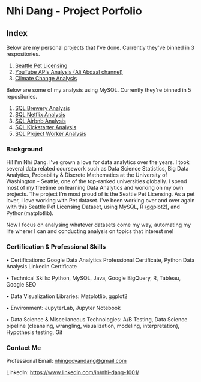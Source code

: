 # Nhi Dang - Project Porfolio
## Index
Below are my personal projects that I've done. Currently they've binned in 3 respositories.
1. [Seattle Pet Licensing](https://github.com/NhiDang1001/pet_licensing_seattle-Python-.git)
2. [YouTube APIs Analysis (Ali Abdaal channel)](https://github.com/NhiDang1001/YouTube-APIs-Analysis.git)
3. [Climate Change Analysis](https://github.com/NhiDang1001/Climate_Change_Analysis.git)

Below are some of my analysis using MySQL. Currently they're binned in 5 repositories.
1. [SQL Brewery Analysis](https://github.com/NhiDang1001/SQL_Brewery_Database)
2. [SQL Netflix Analysis](https://github.com/NhiDang1001/SQL_Netflix_Analysis)
3. [SQL Airbnb Analysis](https://github.com/NhiDang1001/SQL_Airbnb_Analysis)
4. [SQL Kickstarter Analysis](https://github.com/NhiDang1001/SQL_KickStarter_Analysis)
5. [SQL Project Worker Analysis](https://github.com/NhiDang1001/SQL_Project_Worker_Analysis)

### Background
Hi! I'm Nhi Dang. I've grown a love for data analytics over the years. I took several data related coursework such as Data Science Statistics, Big Data Analytics, Probability & Discrete Mathematics at the University of Washington - Seattle, one of the top-ranked universities globally. I spend most of my freetime on learning Data Analytics and working on my own projects. The project I'm most proud of is the Seattle Pet Licensing. As a pet lover, I love working with Pet dataset. I've been working over and over again with this Seattle Pet Licensing Dataset, using MySQL, R (ggplot2), and Python(matplotlib). 

Now I focus on analysing whatever datasets come my way, automating my life wherer I can and conducting analysis on topics that interest me!

### Certification & Professional Skills
• Certifications: Google Data Analytics Professional Certificate, Python Data Analysis LinkedIn Certificate

• Technical Skills: Python, MySQL, Java, Google BigQuery, R, Tableau, Google SEO

• Data Visualization Libraries: Matplotlib, ggplot2

• Environment: JupyterLab, Jupyter Notebook

• Data Science & Miscellaneous Technologies: A/B Testing, Data Science pipeline (cleansing, wrangling, visualization, modeling, interpretation), Hypothesis testing, Git

### Contact Me
Professional Email: nhingocvandang@gmail.com

Linkedln: https://www.linkedin.com/in/nhi-dang-1001/


